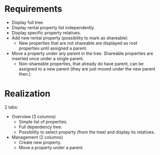 # Requirements

- Display full tree.
- Display rental property list independently.
- Display specific property relatives.
- Add new rental property (possibility to mark as shareable)
  - New properties that are not shareable are displayed as root properties until assigned a parent.
- Move a property under any parent in the tree. Shareable properties are inserted once under a single parent.
  - Non-shareable properties, that already do have parent, can be assigned to a new parent (they are just moved under the new parent then.)

# Realization

2 tabs:
- Overview (3 columns)
  - Simple list of properties.
  - Full dependency tree.
  - Possibility to select property (from the tree) and display its relatives.
- Management (2 columns)
  - Create new property.
  - Move a property under a parent.
